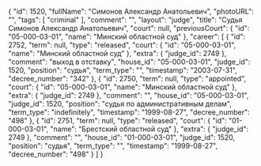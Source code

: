 {
    "id": 1520,
    "fullName": "Симонов Александр Анатольевич",
    "photoURL": "",
    "tags": [
        "criminal"
    ],
    "comment": "",
    "layout": "judge",
    "title": "Судья Симонов Александр Анатольевич",
    "court": null,
    "previousCourt": {
        "id": "05-000-03-01",
        "name": "Минский областной суд"
    },
    "career": [
        {
            "id": 2752,
            "term": null,
            "type": "released",
            "court": {
                "id": "05-000-03-01",
                "name": "Минский областной суд"
            },
            "extra": {
                "judge_id": 2749
            },
            "comment": "выход в отставку",
            "house_id": "05-000-03-01",
            "judge_id": 1520,
            "position": "судья",
            "term_type": "",
            "timestamp": "2003-07-31",
            "decree_number": "342"
        },
        {
            "id": 2750,
            "term": null,
            "type": "appointed",
            "court": {
                "id": "05-000-03-01",
                "name": "Минский областной суд"
            },
            "extra": {
                "judge_id": 2749
            },
            "comment": "",
            "house_id": "05-000-03-01",
            "judge_id": 1520,
            "position": "судья по административным делам",
            "term_type": "indefinitely",
            "timestamp": "1999-08-27",
            "decree_number": "498"
        },
        {
            "id": 2751,
            "term": null,
            "type": "released",
            "court": {
                "id": "01-000-03-01",
                "name": "Брестский областной суд"
            },
            "extra": {
                "judge_id": 2749
            },
            "comment": "",
            "house_id": "01-000-03-01",
            "judge_id": 1520,
            "position": "судья",
            "term_type": "",
            "timestamp": "1999-08-27",
            "decree_number": "498"
        }
    ]
}